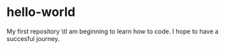 # hello-world
My first repository
\tI am beginning to learn how to code. I hope to have a succesful journey.
